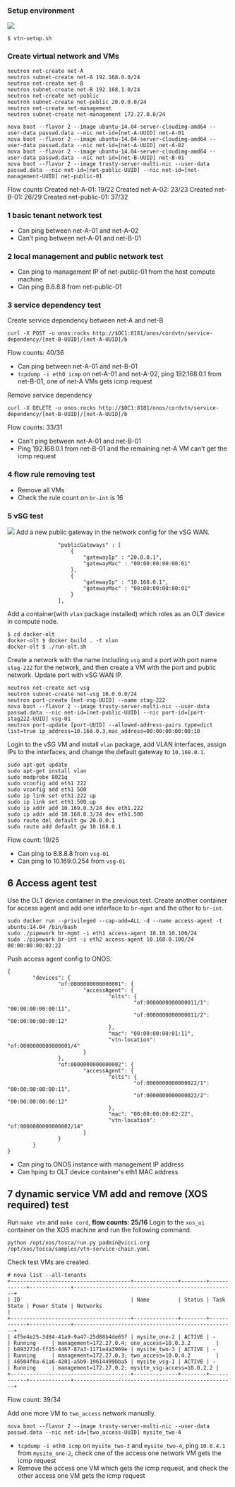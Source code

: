 ### Setup environment
![](https://66.media.tumblr.com/13cb8292cbffe48e2a9cf7cd0585f8af/tumblr_o8ongaffaz1s0jpjfo2_r1_540.png)
```
$ vtn-setup.sh
```

### Create virtual network and VMs
```
neutron net-create net-A
neutron subnet-create net-A 192.168.0.0/24
neutron net-create net-B
neutron subnet-create net-B 192.168.1.0/24
neutron net-create net-public
neutron subnet-create net-public 20.0.0.0/24
neutron net-create net-management
neutron subnet-create net-management 172.27.0.0/24

nova boot --flavor 2 --image ubuntu-14.04-server-cloudimg-amd64 --user-data passwd.data --nic net-id=[net-A-UUID] net-A-01
nova boot --flavor 2 --image ubuntu-14.04-server-cloudimg-amd64 --user-data passwd.data --nic net-id=[net-A-UUID] net-A-02
nova boot --flavor 2 --image ubuntu-14.04-server-cloudimg-amd64 --user-data passwd.data --nic net-id=[net-B-UUID] net-B-01
nova boot --flavor 2 --image trusty-server-multi-nic --user-data passwd.data --nic net-id=[net-public-UUID] --nic net-id=[net-management-UUID] net-public-01
```
Flow counts
Created net-A-01: 19/22
Created net-A-02: 23/23
Created net-B-01: 26/29
Created net-public-01: 37/32

### 1 basic tenant network test
* Can ping between net-A-01 and net-A-02
* Can’t ping between net-A-01 and net-B-01

### 2 local management and public network test
* Can ping to management IP of net-public-01 from the host compute machine
* Can ping 8.8.8.8 from net-public-01

### 3 service dependency test
Create service dependency between net-A and net-B
```
curl -X POST -u onos:rocks http://$OC1:8181/onos/cordvtn/service-dependency/[net-B-UUID]/[net-A-UUID]/b
```
Flow counts: 40/36

* Can ping between net-A-01 and net-B-01
* `tcpdump -i eth0 icmp` on net-A-01 and net-A-02, ping 192.168.0.1 from net-B-01, one of net-A VMs gets icmp request

Remove service dependency
```
curl -X DELETE -u onos:rocks http://$OC1:8181/onos/cordvtn/service-dependency/[net-B-UUID]/[net-A-UUID]/b
```
Flow counts: 33/31

* Can’t ping between net-A-01 and net-B-01
* Ping 192.168.0.1 from net-B-01 and the remaining net-A VM can’t get the icmp request

### 4 flow rule removing test
* Remove all VMs
* Check the rule count on `br-int` is 16

### 5 vSG test
![](https://67.media.tumblr.com/26e09e11f90fc45d139c0561bc34ab15/tumblr_o8ongaffaz1s0jpjfo1_r1_540.png)
Add a new public gateway in the network config for the vSG WAN.
```
                "publicGateways" : [
                    {
                        "gatewayIp" : "20.0.0.1",
                        "gatewayMac" : "00:00:00:00:00:01"
                    },
                    {
                        "gatewayIp" : "10.168.0.1",
                        "gatewayMac" : "00:00:00:00:00:01"
                    }
                ],
```

Add a container(with `vlan` package installed) which roles as an OLT device in compute node.
```
$ cd docker-olt
docker-olt $ docker build . -t vlan
docker-olt $ ./run-olt.sh
```

Create a network with the name including `vsg` and a port with port name `stag-222` for the network, and then create a VM with the port and public network. Update port with vSG WAN IP.
```
neutron net-create net-vsg
neutron subnet-create net-vsg 10.0.0.0/24
neutron port-create [net-vsg-UUID] --name stag-222
nova boot --flavor 2 --image trusty-server-multi-nic --user-data passwd.data --nic net-id=[net-public-UUID] --nic port-id=[port-stag222-UUID] vsg-01
neutron port-update [port-UUID] --allowed-address-pairs type=dict list=true ip_address=10.168.0.3,mac_address=00:00:00:00:00:10
```

Login to the vSG VM and install `vlan` package, add VLAN interfaces, assign IPs to the interfaces, and change the default gateway to `10.168.0.1`.
```
sudo apt-get update
sudo apt-get install vlan
sudo modprobe 8021q
sudo vconfig add eth1 222
sudo vconfig add eth1 500
sudo ip link set eth1.222 up
sudo ip link set eth1.500 up
sudo ip addr add 10.169.0.3/24 dev eth1.222
sudo ip addr add 10.168.0.3/24 dev eth1.500
sudo route del default gw 20.0.0.1
sudo route add default gw 10.168.0.1
```
Flow count: 19/25
* Can ping to 8.8.8.8 from `vsg-01`
* Can ping to 10.169.0.254 from `vsg-01`

## 6 Access agent test
Use the OLT device container in the previous test. Create another container for access agent and add one interface to `br-mgmt` and the other to `br-int`.
```
sudo docker run --privileged --cap-add=ALL -d --name access-agent -t ubuntu:14.04 /bin/bash
sudo ./pipework br-mgmt -i eth1 access-agent 10.10.10.100/24
sudo ./pipework br-int -i eth2 access-agent 10.168.0.100/24 00:00:00:00:02:22
```

Push access agent config to ONOS.
```
{
        "devices": {
                "of:0000000000000001": {
                        "accessAgent": {
                                "olts": {
                                        "of:0000000000000011/1": "00:00:00:00:00:11",
                                        "of:0000000000000011/2": "00:00:00:00:00:12"
                                },
                                "mac": "00:00:00:00:01:11",
                                "vtn-location": "of:0000000000000001/4"
                        }
                },
                "of:0000000000000002": {
                        "accessAgent": {
                                "olts": {
                                        "of:0000000000000022/1": "00:00:00:00:00:11",
                                        "of:0000000000000022/2": "00:00:00:00:00:12"
                                },
                                "mac": "00:00:00:00:02:22",
                                "vtn-location": "of:0000000000000002/14"
                        }
                }
        }
}
```
* Can ping to ONOS instance with management IP address
* Can hping to OLT device container's eth1 MAC address

## 7 dynamic service VM add and remove (XOS required) test
Run `make vtn` and `make cord`, **flow counts: 25/16**
Login to the `xos_ui` container on the XOS machine and run the following command.
```
python /opt/xos/tosca/run.py padmin@vicci.org /opt/xos/tosca/samples/vtn-service-chain.yaml
```
Check test VMs are created.
```
# nova list --all-tenants
+--------------------------------------+--------------+--------+------------+-------------+---------------------------------------------------+
| ID                                   | Name         | Status | Task State | Power State | Networks                                          |
+--------------------------------------+--------------+--------+------------+-------------+---------------------------------------------------+
| 4f5e4e25-3d84-41a9-9a47-25d88b4de65f | mysite_one-2 | ACTIVE | -          | Running     | management=172.27.0.4; one_access=10.0.3.2        |
| b893273d-ff15-4467-87a3-1171e4a3969e | mysite_two-3 | ACTIVE | -          | Running     | management=172.27.0.3; two_access=10.0.4.2        |
| 46504f0a-61a6-4201-a5b9-19614499bba5 | mysite_vsg-1 | ACTIVE | -          | Running     | management=172.27.0.2; mysite_vsg-access=10.0.2.2 |
+--------------------------------------+--------------+--------+------------+-------------+---------------------------------------------------+
```
Flow count: 39/34

Add one more VM to `two_access` network manually.
```
nova boot --flavor 2 --image trusty-server-multi-nic --user-data passwd.data --nic net-id=[two_access-UUID] mysite_two-4
```
* `tcpdump -i eth0 icmp` on `mysite_two-3` and `mysite_two-4`, ping `10.0.4.1` from `mysite_one-2`, check one of the access one network VM gets the icmp request
* Remove the access one VM which gets the icmp request, and check the other access one VM gets the icmp request

